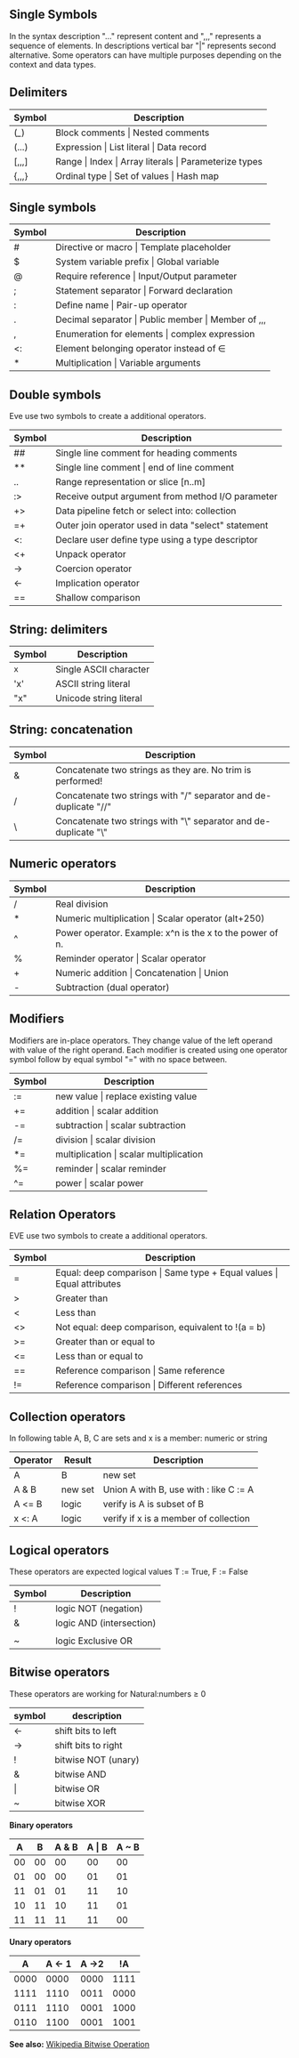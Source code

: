 ## Single Symbols

In the syntax description "..." represent content and ",,," represents a sequence of elements. In descriptions vertical bar "|" represents second alternative. Some operators can have multiple purposes depending on the context and data types.


## Delimiters

|Symbol     | Description
|-----------|--------------------------------------------------------------
| (*_*)     | Block comments \| Nested comments
| (...)     | Expression \| List literal \| Data record
| [,,,]     | Range \| Index \| Array literals \| Parameterize types
| {,,,}     | Ordinal type \| Set of values \| Hash map


## Single symbols

|Symbol | Description
|-------|--------------------------------------------------------------
| \#    | Directive or macro \| Template placeholder
| $     | System variable prefix \| Global variable
| @     | Require reference \| Input/Output parameter
| ;     | Statement separator \| Forward declaration
| :     | Define name \| Pair-up operator
| .     | Decimal separator \| Public member \| Member of ,,,
| ,     | Enumeration for elements \| complex expression 
| <:    | Element belonging operator instead of ∈
| \*    | Multiplication \| Variable arguments

## Double symbols

Eve use two symbols to create a additional operators.

|Symbol| Description
|------|---------------------------------------------------------------
|\#\#  | Single line comment for heading comments
|\*\*  | Single line comment \| end of line comment
|..    | Range representation or slice [n..m] 
|:>    | Receive output argument from method I/O parameter
|+>    | Data pipeline fetch or select into: collection
|=+    | Outer join operator used in data "select" statement
|<:    | Declare user define type using a type descriptor
|<+    | Unpack operator |\ Template operator
|->    | Coercion operator
|<-    | Implication operator
|==    | Shallow comparison


## String: delimiters

|Symbol| Description
|------|---------------------------------------------------------------
|`x`   | Single ASCII character 
|'x'   | ASCII string literal
|"x"   | Unicode string literal

## String: concatenation

|Symbol| Description
|------|---------------------------------------------------------------
|  &   | Concatenate two strings as they are. No trim is performed!
|  /   | Concatenate two strings with "/" separator and de-duplicate "//"   
|  \\  | Concatenate two strings with "\\" separator and de-duplicate "\\"   

## Numeric operators

|Symbol |  Description
|-------|----------------------------------------------------------------
| /     | Real division
| *     | Numeric multiplication \| Scalar operator (alt+250) 
| ^     | Power operator. Example: x^n is the x to the power of n.
| %     | Reminder operator \| Scalar operator
| \+    | Numeric addition \| Concatenation \| Union
| \-    | Subtraction (dual operator)

## Modifiers 
Modifiers are in-place operators. They change value of the left operand with value of the right operand. Each modifier is created using one operator symbol follow by equal symbol "=" with no space between.

|Symbol| Description
|------|------------------------------------------------------------------
| :=   | new value \| replace existing value  
| +=   | addition \| scalar addition
| -=   | subtraction  \| scalar subtraction
| /=   | division  \| scalar division
| *=   | multiplication \| scalar multiplication
| %=   | reminder \| scalar reminder
| ^=   | power \| scalar power

## Relation Operators

EVE use two symbols to create a additional operators.

|Symbol| Description
|------|-----------------------------------------------------------------------
|  =   | Equal: deep comparison \| Same type + Equal values \| Equal attributes 
|  >   | Greater than 
|  <   | Less than    
|  <>  | Not equal: deep comparison, equivalent to !(a = b)
|  >=  | Greater than or equal to
|  <=  | Less than or equal to
|  ==  | Reference comparison  \| Same reference
|  !=  | Reference comparison  \| Different references
   
 
## Collection operators

In following table A, B, C are sets and x is a member: numeric or string

|Operator | Result  | Description
|---------|---------|-------------------------------------------------------------------
| A |  B  | new set | Intersect A with B, use with : like C := A & B (return a new set)
| A &  B  | new set | Union A with B, use with : like C := A | B (return a new set)
| A <= B  | logic   | verify is A is subset of B
| x <: A  | logic   | verify if x is a member of collection
        
## Logical operators

These operators are expected logical values T := True, F := False

| Symbol | Description
|--------|-----------------------------------------------
|  !     | logic NOT (negation) 
|  &     | logic AND (intersection) 
|  |     | logic OR  (union)
|  ~     | logic Exclusive OR

## Bitwise operators

These operators are working for Natural:numbers ≥ 0

 symbol | description
--------|----------------------------------
  \<-   | shift bits to left  
  -\>   | shift bits to right
  !     | bitwise NOT (unary)
  &     | bitwise AND
  \|    | bitwise OR
  ~     | bitwise XOR

**Binary operators**

 A    | B   |A  &  B| A \| B| A ~ B
------|-----|-------|-------|--------
 00   | 00  |00     | 00    |  00    
 01   | 00  |00     | 01    |  01    
 11   | 01  |01     | 11    |  10    
 10   | 11  |10     | 11    |  01    
 11   | 11  |11     | 11    |  00    

**Unary operators**

 A    |A \<-  1 | A -\>2  | !A
------|---------|---------|-------
 0000 | 0000    | 0000    | 1111
 1111 | 1110    | 0011    | 0000
 0111 | 1110    | 0001    | 1000
 0110 | 1100    | 0001    | 1001

**See also:** [Wikipedia Bitwise Operation](https://en.wikipedia.org/wiki/Bitwise_operation)